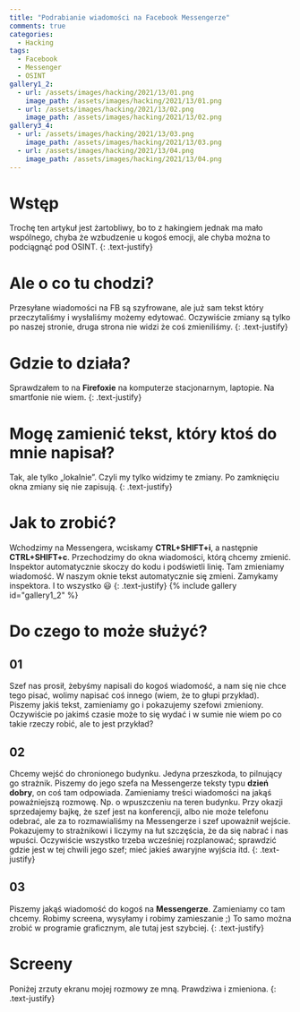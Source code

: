 ```yaml
---
title: "Podrabianie wiadomości na Facebook Messengerze"
comments: true
categories:  
  - Hacking
tags:
  - Facebook
  - Messenger
  - OSINT
gallery1_2:
  - url: /assets/images/hacking/2021/13/01.png
    image_path: /assets/images/hacking/2021/13/01.png
  - url: /assets/images/hacking/2021/13/02.png
    image_path: /assets/images/hacking/2021/13/02.png
gallery3_4:
  - url: /assets/images/hacking/2021/13/03.png
    image_path: /assets/images/hacking/2021/13/03.png
  - url: /assets/images/hacking/2021/13/04.png
    image_path: /assets/images/hacking/2021/13/04.png
---
```

# Wstęp
Trochę ten artykuł jest żartobliwy, bo to z hakingiem jednak ma mało wspólnego, chyba że wzbudzenie u kogoś emocji, ale chyba można to podciągnąć pod OSINT.
{: .text-justify}
# Ale o co tu chodzi?
Przesyłane wiadomości na FB są szyfrowane, ale już sam tekst który przeczytaliśmy i wysłaliśmy możemy edytować. Oczywiście zmiany są tylko po naszej stronie, druga strona nie widzi że coś zmieniliśmy.
{: .text-justify}
# Gdzie to działa?
Sprawdzałem to na **Firefoxie** na komputerze stacjonarnym, laptopie. Na smartfonie nie wiem.
{: .text-justify}
# Mogę zamienić tekst, który ktoś do mnie napisał?
Tak, ale tylko „lokalnie”. Czyli my tylko widzimy te zmiany. Po zamknięciu okna zmiany się nie zapisują.
{: .text-justify}
# Jak to zrobić?
Wchodzimy na Messengera, wciskamy **CTRL+SHIFT+i**, a następnie **CTRL+SHIFT+c**. Przechodzimy do okna wiadomości, którą chcemy zmienić. Inspektor automatycznie skoczy do kodu i podświetli linię. Tam zmieniamy wiadomość. W naszym oknie tekst automatycznie się zmieni. Zamykamy inspektora. I to wszystko :smiley:
{: .text-justify}
{% include gallery id="gallery1_2" %}
# Do czego to może służyć?
## 01
Szef nas prosił, żebyśmy napisali do kogoś wiadomość, a nam się nie chce tego pisać, wolimy napisać coś innego (wiem, że to głupi przykład). Piszemy jakiś tekst, zamieniamy go i pokazujemy szefowi zmieniony. Oczywiście po jakimś czasie może to się wydać i  w sumie nie wiem po co takie rzeczy robić, ale to jest przykład? 
## 02
Chcemy wejść do chronionego budynku. Jedyna przeszkoda, to pilnujący go strażnik. Piszemy do jego szefa na Messengerze teksty typu **dzień dobry**, on coś tam odpowiada. Zamieniamy treści wiadomości na jakąś poważniejszą rozmowę. Np. o wpuszczeniu na teren budynku. Przy okazji sprzedajemy bajkę, że szef jest na konferencji, albo nie może telefonu odebrać, ale za to rozmawialiśmy na Messengerze i szef upoważnił wejście. Pokazujemy to strażnikowi i liczymy na łut szczęścia, że da się nabrać i nas wpuści. Oczywiście wszystko trzeba wcześniej rozplanować; sprawdzić gdzie jest w tej chwili jego szef; mieć jakieś awaryjne wyjścia itd.
{: .text-justify}
## 03
Piszemy jakąś wiadomość do kogoś na **Messengerze**. Zamieniamy co tam chcemy. Robimy screena, wysyłamy i robimy zamieszanie ;) To samo można zrobić w programie graficznym, ale tutaj jest szybciej. 
{: .text-justify}
# Screeny
Poniżej zrzuty ekranu mojej rozmowy ze mną. Prawdziwa i zmieniona.
{: .text-justify}
<!-- {% include gallery id="gallery3_4" caption="Rozmowa prawdziwa i fałszywa" %} -->
<!-- {% include gallery caption="Najciekawsze zdjęcia z dzisiejszego dnia" %} -->